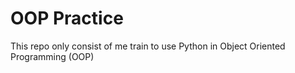 # OOP Practice
This repo only consist of me train to use Python in Object Oriented Programming (OOP)
